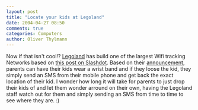 ```yaml
---
layout: post
title: "Locate your kids at Legoland"
date: 2004-04-27 08:50
comments: true
categories: Computers
author: Oliver Thylmann
---
```



Now if that isn't cool!? [Legoland](http://www.lego.com/legoland/billund/Default.asp?locale=2057) has build one of the largest Wifi tracking Networks based on [this post on Slashdot](http://slashdot.org/articles/04/04/26/214256.shtml?tid=126&amp;tid=137&amp;tid=158&amp;tid=193&amp;tid=99). Based on their [announcement](http://www.lego.com/legoland/billund/whatsNew/default.asp?locale=2057), parents can have their kids wear a wrist band and if they loose the kid, they simply send an SMS from their mobile phone and get back the exact location of their kid. I wonder how long it will take for parents to just drop their kids of and let them wonder arround on their own, having the Legoland staff watch out for them and simply sending an SMS from time to time to see where they are. :)


